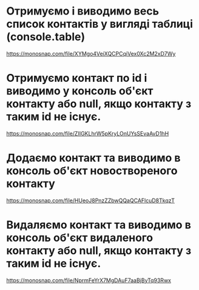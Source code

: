 # Отримуємо і виводимо весь список контактів у вигляді таблиці (console.table)

https://monosnap.com/file/XYMgo4VeiXQCPCqiVex0Xc2M2xD7Wy

# Отримуємо контакт по id і виводимо у консоль об'єкт контакту або null, якщо контакту з таким id не існує.

https://monosnap.com/file/ZIIGKLhrW5pKryLOnUYsSEvaAvD1hH

# Додаємо контакт та виводимо в консоль об'єкт новоствореного контакту

https://monosnap.com/file/HUeoJ8PnzZZbwQQaQCAFlcuD8TkqzT

# Видаляємо контакт та виводимо в консоль об'єкт видаленого контакту або null, якщо контакту з таким id не існує.

https://monosnap.com/file/NprmFeYrX7MgDAuF7aaBjByTq93Rwx
